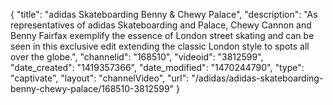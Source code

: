 {
    "title": "adidas Skateboarding Benny & Chewy Palace",
    "description": "As representatives of adidas Skateboarding and Palace, Chewy Cannon and Benny Fairfax exemplify the essence of London street skating and can be seen in this exclusive edit extending the classic London style to spots all over the globe.",
    "channelid": "168510",
    "videoid": "3812599",
    "date_created": "1419357366",
    "date_modified": "1470244790",
    "type": "captivate",
    "layout": "channelVideo",
    "url": "\/adidas\/adidas-skateboarding-benny-chewy-palace\/168510-3812599"
}